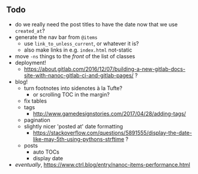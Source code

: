 ## Todo

- do we really need the post titles to have the date now that we use `created_at`?
- generate the nav bar from `@items`
    + use `link_to_unless_current`, or whatever it is?
    + also make links in e.g. `index.html` not-static
- move `-ns` things to the _front_ of the list of classes
- deployment!
    + https://about.gitlab.com/2016/12/07/building-a-new-gitlab-docs-site-with-nanoc-gitlab-ci-and-gitlab-pages/ ?
- blog!
    + turn footnotes into sidenotes à la Tufte?
        * or scrolling TOC in the margin?
    + fix tables
    + tags
        * http://www.gamedesignstories.com/2017/04/28/adding-tags/
    + pagination
    + slightly nicer 'posted at' date formatting
        * https://stackoverflow.com/questions/5891555/display-the-date-like-may-5th-using-pythons-strftime ?
    + posts
        * auto TOCs
        * display date
- _eventually_, https://www.ctrl.blog/entry/nanoc-items-performance.html
